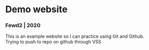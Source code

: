 # Demo website  
### Fewd2 | 2020  

This is an example website so I can practice using Git and Github.  
Trying to push to repo on github through VSS

